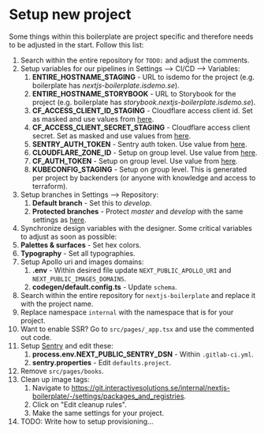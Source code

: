 # Setup new project

Some things within this boilerplate are project specific and therefore needs to be adjusted in the start. Follow this list:

1. Search within the entire repository for `TODO:` and adjust the comments.
2. Setup variables for our pipelines in Settings --> CI/CD --> Variables:
   1. **ENTIRE_HOSTNAME_STAGING** - URL to isdemo for the project (e.g. boilerplate has _nextjs-boilerplate.isdemo.se_).
   2. **ENTIRE_HOSTNAME_STORYBOOK** - URL to Storybook for the project (e.g. boilerplate has _storybook.nextjs-boilerplate.isdemo.se_).
   3. **CF_ACCESS_CLIENT_ID_STAGING** - Cloudflare access client id. Set as masked and use values from [here](https://git.interactivesolutions.se/internal/nextjs-boilerplate/-/settings/ci_cd).
   4. **CF_ACCESS_CLIENT_SECRET_STAGING** - Cloudflare access client secret. Set as masked and use values from [here](https://git.interactivesolutions.se/internal/nextjs-boilerplate/-/settings/ci_cd).
   5. **SENTRY_AUTH_TOKEN** - Sentry auth token. Use value from [here](https://git.interactivesolutions.se/internal/nextjs-boilerplate/-/settings/ci_cd).
   6. **CLOUDFLARE_ZONE_ID** - Setup on group level. Use value from [here](https://git.interactivesolutions.se/groups/internal/-/settings/ci_cd).
   7. **CF_AUTH_TOKEN** - Setup on group level. Use value from [here](https://git.interactivesolutions.se/groups/internal/-/settings/ci_cd).
   8. **KUBECONFIG_STAGING** - Setup on group level. This is generated per project by backenders (or anyone with knowledge and access to terraform).
3. Setup branches in Settings --> Repository:
   1. **Default branch** - Set this to _develop_.
   2. **Protected branches** - Protect _master_ and _develop_ with the same settings as [here](https://git.interactivesolutions.se/internal/nextjs-boilerplate/-/settings/repository).
4. Synchronize design variables with the designer. Some critical variables to adjust as soon as possible:
5. **Palettes & surfaces** - Set hex colors.
6. **Typography** - Set all typographies.
7. Setup Apollo uri and images domains:
   1. **.env** - Within desired file update `NEXT_PUBLIC_APOLLO_URI` and `NEXT_PUBLIC_IMAGES_DOMAINS`.
   2. **codegen/default.config.ts** - Update `schema`.
8. Search within the entire repository for `nextjs-boilerplate` and replace it with the project name.
9. Replace namespace `internal` with the namespace that is for your project.
10. Want to enable SSR? Go to `src/pages/_app.tsx` and use the commented out code.
11. Setup [Sentry](https://sentry.interactivesolutions.se/) and edit these:
    1. **process.env.NEXT_PUBLIC_SENTRY_DSN** - Within `.gitlab-ci.yml`.
    2. **sentry.properties** - Edit `defaults.project`.
12. Remove `src/pages/books`.
13. Clean up image tags:
    1. Navigate to https://git.interactivesolutions.se/internal/nextjs-boilerplate/-/settings/packages_and_registries.
    2. Click on "Edit cleanup rules".
    3. Make the same settings for your project.
14. TODO: Write how to setup provisioning...
